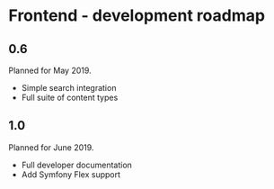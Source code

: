 # Frontend - development roadmap

## 0.6

Planned for May 2019.

- Simple search integration
- Full suite of content types

## 1.0

Planned for June 2019. 

- Full developer documentation
- Add Symfony Flex support